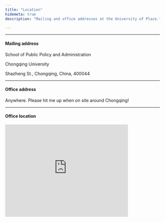 ```yaml
---
title: "Location"
hidemeta: true
description: "Mailing and office addresses at the University of Place."

---
```


---

#### Mailing address

School of Public Policy and Administration

Chongqing University

Shazheng St., Chongqing, China, 400044

---

#### Office address

Anywhere. Please hit me up when on site around Chongqing!

---

#### Office location

<iframe src="https://www.google.com/maps/embed?pb=!1m18!1m12!1m3!1d221828.64723536026!2d106.27850149055783!3d29.68867437989538!2m3!1f0!2f0!3f0!3m2!1i1024!2i768!4f13.1!3m3!1m2!1s0x36eccb948120ecb1%3A0xbcacf824c7bdf803!2sChongqing%20University!5e0!3m2!1sen!2sus!4v1713681184976!5m2!1sen!2sus" width="400" height="300" style="border:0;" allowfullscreen="" loading="lazy" referrerpolicy="no-referrer-when-downgrade"></iframe>

